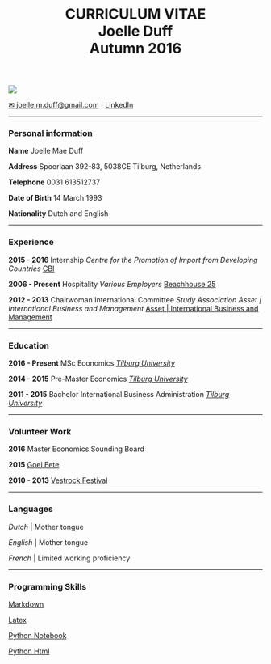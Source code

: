 
<head>
<link rel="stylesheet" type="text/css" href="stylesheet.css">
<title>CURRICULUM VITAE</title>
</head>


<body>
<!-- HEADER -->
<div id="header_wrap" class="outer">
<header class="inner">
          

<h1 id="project_title">CURRICULUM VITAE <br /> Joelle Duff <br /> Autumn 2016 </h1>

            
</section>
</header>
</div>

<!-- MAIN CONTENT -->
<div id="main_content_wrap" class="outer">
<section id="main_content" class="inner">

![](https://media.licdn.com/mpr/mpr/shrinknp_200_200/p/3/005/098/2b8/176ff00.jpg)

<a href="mailto:joelle.m.duff@gmail.com">&#9993; joelle.m.duff@gmail.com</a> | <a href="https://nl.linkedin.com/in/duffjoelle" target="_blank">LinkedIn</a>
<hr />

### Personal information


**Name** Joelle Mae Duff

**Address** Spoorlaan 392-83, 5038CE Tilburg, Netherlands

**Telephone** 0031 613512737

**Date of Birth** 14 March 1993

**Nationality** Dutch and English

___________________________

### Experience

**2015 - 2016** Internship *Centre for the Promotion of Import from Developing Countries* [CBI](https://www.cbi.eu/)

**2006 - Present** Hospitality *Various Employers* [Beachhouse 25](http://www.beachhouse25.nl/)

**2012 - 2013** Chairwoman International Committee  *Study Association Asset | International Business and Management* [Asset | International Business and Management](https://asset-ibm.nl/)

_____________________________

### Education

**2016 - Present** MSc Economics *[Tilburg University](https://www.tilburguniversity.edu/education/masters-programmes/economics/)*

**2014 - 2015** Pre-Master Economics *[Tilburg University](https://www.tilburguniversity.edu/education/masters-programmes/economics/premaster/)*

**2011 - 2015** Bachelor International Business Administration *[Tilburg University](https://www.tilburguniversity.edu/education/bachelors-programs/international-business-administration/)*

____________________________

### Volunteer Work

**2016** Master Economics Sounding Board  

**2015** [Goei Eete](https://www.goeieete.nl/)

**2010 - 2013** [Vestrock Festival](http://www.vestrock.nl/)

______________________________

### Languages

*Dutch* | Mother tongue

*English* | Mother tongue

*French* | Limited working proficiency

_________________________________________
### Programming Skills

[Markdown][]

[Markdown]: https://joelleduff.gitub.io/CV2016

[Latex][]

[Latex]: https://joelleduff.github.io/Math2/

[Python Notebook][]

[Python Notebook]: http://ilaureys.github.io/Assignment3/Assignment3.ipynb

[Python Html][]

[Python Html]: http://ilaureys.github.io/Assignment3/Assignment3.html

</section>
</style>
</body>

<!-- END -->